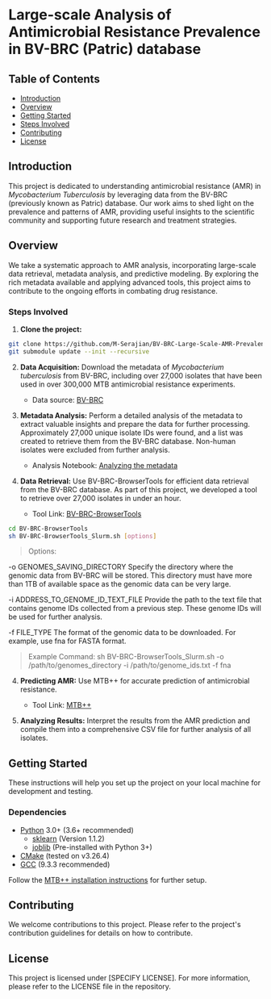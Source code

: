 # Large-scale Analysis of Antimicrobial Resistance Prevalence in BV-BRC (Patric) database

## Table of Contents
- [Introduction](#introduction)
- [Overview](#overview)
- [Getting Started](#getting-started)
- [Steps Involved](#steps-involved)
- [Contributing](#contributing)
- [License](#license)

## Introduction
This project is dedicated to understanding antimicrobial resistance (AMR) in *Mycobacterium Tuberculosis* by leveraging data from the BV-BRC (previously known as Patric) database. Our work aims to shed light on the prevalence and patterns of AMR, providing useful insights to the scientific community and supporting future research and treatment strategies.

## Overview
We take a systematic approach to AMR analysis, incorporating large-scale data retrieval, metadata analysis, and predictive modeling. By exploring the rich metadata available and applying advanced tools, this project aims to contribute to the ongoing efforts in combating drug resistance.

### Steps Involved

1. **Clone the project:**
```bash
git clone https://github.com/M-Serajian/BV-BRC-Large-Scale-AMR-Prevalence-Analysis.git
git submodule update --init --recursive
```

2. **Data Acquisition:** Download the metadata of *Mycobacterium tuberculosis* from BV-BRC, including over 27,000 isolates that have been used in over 300,000 MTB antimicrobial resistance experiments.  
    - Data source: [BV-BRC](https://www.bv-brc.org/)

3. **Metadata Analysis:** Perform a detailed analysis of the metadata to extract valuable insights and prepare the data for further processing. Approximately 27,000 unique isolate IDs were found, and a list was created to retrieve them from the BV-BRC database. Non-human isolates were excluded from further analysis.  
    - Analysis Notebook: [Analyzing the metadata](https://github.com/M-Serajian/Scientific_reports_MTB_plus_plus/blob/main/BV-BRC_metadata_analisys/BV-BRC_metadata_analysis.ipynb)

4. **Data Retrieval:** Use BV-BRC-BrowserTools for efficient data retrieval from the BV-BRC database. As part of this project, we developed a tool to retrieve over 27,000 isolates in under an hour.  
    - Tool Link: [BV-BRC-BrowserTools](https://github.com/M-Serajian/BV-BRC-BrowserTools)

``` bash
cd BV-BRC-BrowserTools
sh BV-BRC-BrowserTools_Slurm.sh [options]


```

>Options:

-o GENOMES_SAVING_DIRECTORY
Specify the directory where the genomic data from BV-BRC will be stored. This directory must have more than 1TB of available space as the genomic data can be very large.

-i ADDRESS_TO_GENOME_ID_TEXT_FILE
Provide the path to the text file that contains genome IDs collected from a previous step. These genome IDs will be used for further analysis.

-f FILE_TYPE
The format of the genomic data to be downloaded. For example, use fna for FASTA format.

>Example Command:
sh BV-BRC-BrowserTools_Slurm.sh -o /path/to/genomes_directory -i /path/to/genome_ids.txt -f fna


4. **Predicting AMR:** Use MTB++ for accurate prediction of antimicrobial resistance.  
    - Tool Link: [MTB++](https://github.com/M-Serajian/MTB-Pipeline)

5. **Analyzing Results:** Interpret the results from the AMR prediction and compile them into a comprehensive CSV file for further analysis of all isolates.

## Getting Started
These instructions will help you set up the project on your local machine for development and testing.

### Dependencies
* [Python](https://www.python.org/) 3.0+ (3.6+ recommended)
    - [sklearn](https://scikit-learn.org/stable/whats_new/v1.1.html#version-1-1-2) (Version 1.1.2)
    - [joblib](https://joblib.readthedocs.io/en/stable/) (Pre-installed with Python 3+)
* [CMake](https://cmake.org/) (tested on v3.26.4)
* [GCC](https://gcc.gnu.org/) (9.3.3 recommended)

Follow the [MTB++ installation instructions](https://github.com/M-Serajian/MTB-plus-plus/tree/main#installation) for further setup.

## Contributing
We welcome contributions to this project. Please refer to the project's contribution guidelines for details on how to contribute.

## License
This project is licensed under [SPECIFY LICENSE]. For more information, please refer to the LICENSE file in the repository.
